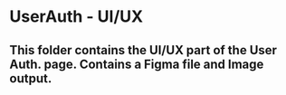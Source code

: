# UserAuth - UI/UX
## This folder contains the UI/UX part of the User Auth. page. Contains a Figma file and Image output.
